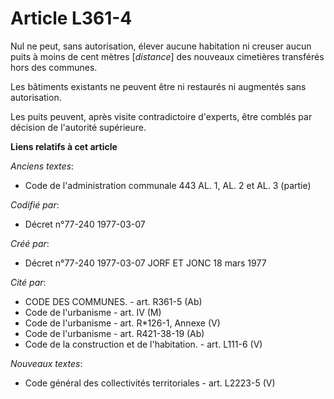 # Article L361-4

Nul ne peut, sans autorisation, élever aucune habitation ni creuser aucun puits à moins de cent mètres [*distance*] des
nouveaux cimetières transférés hors des communes.

Les bâtiments existants ne peuvent être ni restaurés ni augmentés sans autorisation.

Les puits peuvent, après visite contradictoire d'experts, être comblés par décision de l'autorité supérieure.

**Liens relatifs à cet article**

_Anciens textes_:

  - Code de l'administration communale 443 AL. 1, AL. 2 et AL. 3 (partie)

_Codifié par_:

  - Décret n°77-240 1977-03-07

_Créé par_:

  - Décret n°77-240 1977-03-07 JORF ET JONC 18 mars 1977

_Cité par_:

  - CODE DES COMMUNES. - art. R361-5 (Ab)
  - Code de l'urbanisme - art. IV (M)
  - Code de l'urbanisme - art. R*126-1, Annexe (V)
  - Code de l'urbanisme - art. R421-38-19 (Ab)
  - Code de la construction et de l'habitation. - art. L111-6 (V)

_Nouveaux textes_:

  - Code général des collectivités territoriales - art. L2223-5 (V)
